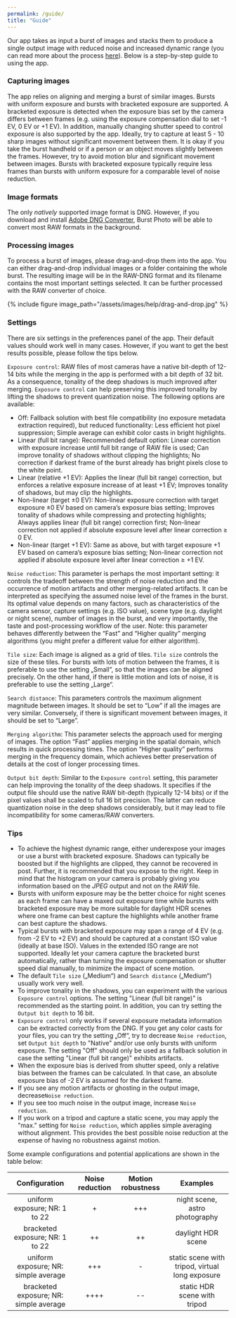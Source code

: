 ```yaml
---
permalink: /guide/
title: "Guide"
---
```


Our app takes as input a burst of images and stacks them to produce a single output image with reduced noise and increased dynamic range (you can read more about the process [here](/tech/)). Below is a step-by-step guide to using the app.

### Capturing images

The app relies on aligning and merging a burst of similar images. Bursts with uniform exposure and bursts with bracketed exposure are supported. A bracketed exposure is detected when the exposure bias set by the camera differs between frames (e.g. using the exposure compensation dial to set -1 EV, 0 EV or +1 EV). In addition, manually changing shutter speed to control exposure is also supported by the app. Ideally, try to capture at least 5 - 10 sharp images without significant movement between them. It is okay if you take the burst handheld or if a person or an object moves slightly between the frames. However, try to avoid motion blur and significant movement between images. Bursts with bracketed exposure typically require less frames than bursts with uniform exposure for a comparable level of noise reduction.

### Image formats

The only *natively* supported image format is DNG. However, if you download and install [Adobe DNG Converter](https://helpx.adobe.com/camera-raw/using/adobe-dng-converter.html), Burst Photo will be able to convert most RAW formats in the background.

### Processing images

To process a burst of images, please drag-and-drop them into the app. You can either drag-and-drop individual images or a folder containing the whole burst. The resulting image will be in the RAW-DNG format and its filename contains the most important settings selected. It can be further processed with the RAW converter of choice. 

{% include figure image_path="/assets/images/help/drag-and-drop.jpg" %}

### Settings

There are six settings in the preferences panel of the app. Their default values should work well in many cases. However, if you want to get the best results possible, please follow the tips below.

`Exposure control`: RAW files of most cameras have a native bit-depth of 12-14 bits while the merging in the app is performed with a bit depth of 32 bit. As a consequence, tonality of the deep shadows is much improved after merging. `Exposure control` can help preserving this improved tonality by lifting the shadows to prevent quantization noise. The following options are available:
- Off: Fallback solution with best file compatibility (no exposure metadata extraction required), but reduced functionality: Less efficient hot pixel suppression; Simple average can exhibit color casts in bright highlights.
- Linear (full bit range): Recommended default option: Linear correction with exposure increase until full bit range of RAW file is used; Can improve tonality of shadows without clipping the highlights; No correction if darkest frame of the burst already has bright pixels close to the white point.
- Linear (relative +1 EV): Applies the linear (full bit range) correction, but enforces a relative exposure increase of at least +1 EV; Improves tonality of shadows, but may clip the highlights.
- Non-linear (target ±0 EV): Non-linear exposure correction with target exposure ±0 EV based on camera’s exposure bias setting; Improves tonality of shadows while compressing and protecting highlights; Always applies linear (full bit range) correction first; Non-linear correction not applied if absolute exposure level after linear correction ≥ 0 EV.
- Non-linear (target +1 EV): Same as above, but with target exposure +1 EV based on camera’s exposure bias setting; Non-linear correction not applied if absolute exposure level after linear correction ≥ +1 EV.

`Noise reduction`: This parameter is perhaps the most important setting: it controls the tradeoff between the strength of noise reduction and the occurrence of motion artifacts and other merging-related artifacts. It can be interpreted as specifying the assumed noise level of the frames in the burst. Its optimal value depends on many factors, such as characteristics of the camera sensor, capture settings (e.g. ISO value), scene type (e.g. daylight or night scene), number of images in the burst, and very importantly, the taste and post-processing workflow of the user. Note: this parameter behaves differently between the “Fast” and “Higher quality” merging algorithms (you might prefer a different value for either algorithm).

`Tile size`: Each image is aligned as a grid of tiles. `Tile size` controls the size of these tiles. For bursts with lots of motion between the frames, it is preferable to use the setting „Small“, so that the images can be aligned precisely. On the other hand, if there is little motion and lots of noise, it is preferable to use the setting „Large“.

`Search distance`: This parameters controls the maximum alignment magnitude between images. It should be set to “Low” if all the images are very similar. Conversely, if there is significant movement between images, it should be set to “Large”.

`Merging algorithm`: This parameter selects the approach used for merging of images. The option “Fast” applies merging in the spatial domain, which results in quick processing times. The option “Higher quality” performs merging in the frequency domain, which achieves better preservation of details at the cost of longer processing times.

`Output bit depth`: Similar to the `Exposure control` setting, this parameter can help improving the tonality of the deep shadows. It specifies if the output file should use the native RAW bit-depth (typically 12-14 bits) or if the pixel values shall be scaled to full 16 bit precision. The latter can reduce quantization noise in the deep shadows considerably, but it may lead to file incompatibility for some cameras/RAW converters. 

### Tips

- To achieve the highest dynamic range, either underexpose your images or use a burst with bracketed exposure. Shadows can typically be boosted but if the highlights are clipped, they cannot be recovered in post. Further, it is recommended that you expose to the right. Keep in mind that the histogram on your camera is probably giving you information based on the *JPEG* output and not on the *RAW* file.
- Bursts with uniform exposure may be the better choice for night scenes as each frame can have a maxed out exposure time while bursts with bracketed exposure may be more suitable for daylight HDR scenes where one frame can best capture the highlights while another frame can best capture the shadows.  
- Typical bursts with bracketed exposure may span a range of 4 EV (e.g. from -2 EV to +2 EV) and should be captured at a constant ISO value (ideally at base ISO). Values in the extended ISO range are not supported. Ideally let your camera capture the bracketed burst automatically, rather than turning the exposure compensation or shutter speed dial manually, to minimize the impact of scene motion. 
- The default `Tile size` („Medium“) and `Search distance` („Medium“) usually work very well.
- To improve tonality in the shadows, you can experiment with the various `Exposure control` options. The setting "Linear (full bit range)" is recommended as the starting point. In addition, you can try setting the `Output bit depth` to 16 bit.
- `Exposure control` only works if several exposure metadata information can be extracted correctly from the DNG. If you get any color casts for your files, you can try the setting „Off“, try to decrease `Noise reduction`, set `Output bit depth` to "Native" and/or use only bursts with uniform exposure. The setting "Off" should only be used as a fallback solution in case the setting "Linear (full bit range)" exhibits artifacts. 
- When the exposure bias is derived from shutter speed, only a relative bias between the frames can be calculated. In that case, an absolute exposure bias of -2 EV is assumed for the darkest frame.
- If you see any motion artifacts or ghosting in the output image, decrease`Noise reduction`.
- If you see too much noise in the output image, increase `Noise reduction`.
- If you work on a tripod and capture a static scene, you may apply the "max." setting for `Noise reduction`, which applies simple averaging without alignment. This provides the best possible noise reduction at the expense of having no robustness against motion.

Some example configurations and potential applications are shown in the table below:

| Configuration | Noise reduction | Motion robustness | Examples |
|:-------------:|:---------------:|:-----------------:|:--------:|
| uniform exposure; NR: 1 to 22          | +    | +++ | night scene, astro photography |
| bracketed exposure; NR: 1 to 22        | ++   | ++  | daylight HDR scene |
| uniform exposure; NR: simple average   | +++  | -   | static scene with tripod, virtual long exposure |
| bracketed exposure; NR: simple average | ++++ | --  | static HDR scene with tripod |

